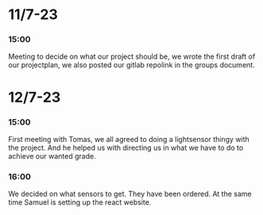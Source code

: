 # 11/7-23
### 15:00

Meeting to decide on what our project should be, we wrote the first draft of our projectplan, we also posted our gitlab repolink in the groups document.

# 12/7-23
### 15:00
First meeting with Tomas, we all agreed to doing a lightsensor thingy with the project. And he helped us with directing us in what we have to do to achieve our wanted grade.

### 16:00
We decided on what sensors to get. They have been ordered. At the same time Samuel is setting up the react website.

